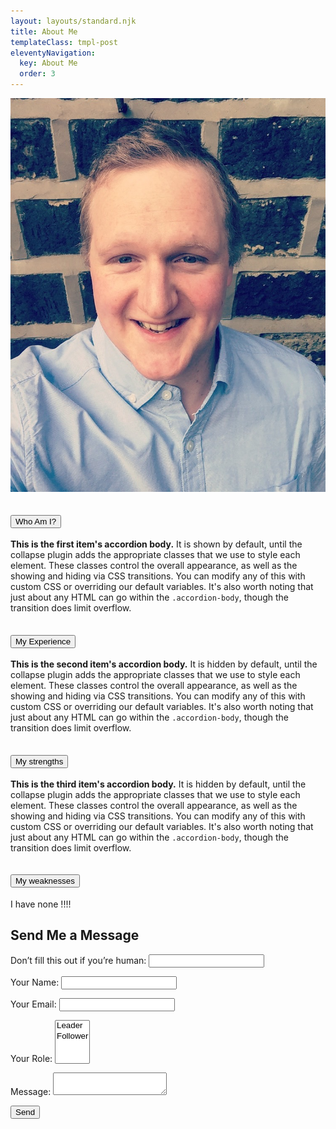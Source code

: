 ```yaml
---
layout: layouts/standard.njk
title: About Me
templateClass: tmpl-post
eleventyNavigation:
  key: About Me
  order: 3
---
```


<img id="me"  class="rounded-circle" src="/img/me.jpg" alt="Thomas mann">

<div class="accordion" id="accordionExample">
  <div class="accordion-item">
    <h2 class="accordion-header" id="headingOne">
      <button class="accordion-button" type="button" data-bs-toggle="collapse" data-bs-target="#collapseOne" aria-expanded="true" aria-controls="collapseOne">
        Who Am I?
      </button>
    </h2>
    <div id="collapseOne" class="accordion-collapse collapse show" aria-labelledby="headingOne" data-bs-parent="#accordionExample">
      <div class="accordion-body">
        <strong>This is the first item's accordion body.</strong> It is shown by default, until the collapse plugin adds the appropriate classes that we use to style each element. These classes control the overall appearance, as well as the showing and hiding via CSS transitions. You can modify any of this with custom CSS or overriding our default variables. It's also worth noting that just about any HTML can go within the <code>.accordion-body</code>, though the transition does limit overflow.
      </div>
    </div>
  </div>
  <div class="accordion-item">
    <h2 class="accordion-header" id="headingTwo">
      <button class="accordion-button collapsed" type="button" data-bs-toggle="collapse" data-bs-target="#collapseTwo" aria-expanded="false" aria-controls="collapseTwo">
        My Experience
      </button>
    </h2>
    <div id="collapseTwo" class="accordion-collapse collapse" aria-labelledby="headingTwo" data-bs-parent="#accordionExample">
      <div class="accordion-body">
        <strong>This is the second item's accordion body.</strong> It is hidden by default, until the collapse plugin adds the appropriate classes that we use to style each element. These classes control the overall appearance, as well as the showing and hiding via CSS transitions. You can modify any of this with custom CSS or overriding our default variables. It's also worth noting that just about any HTML can go within the <code>.accordion-body</code>, though the transition does limit overflow.
      </div>
    </div>
  </div>
  <div class="accordion-item">
    <h2 class="accordion-header" id="headingThree">
      <button class="accordion-button collapsed" type="button" data-bs-toggle="collapse" data-bs-target="#collapseThree" aria-expanded="false" aria-controls="collapseThree">
        My strengths
      </button>
    </h2>
    <div id="collapseThree" class="accordion-collapse collapse" aria-labelledby="headingThree" data-bs-parent="#accordionExample">
      <div class="accordion-body">
        <strong>This is the third item's accordion body.</strong> It is hidden by default, until the collapse plugin adds the appropriate classes that we use to style each element. These classes control the overall appearance, as well as the showing and hiding via CSS transitions. You can modify any of this with custom CSS or overriding our default variables. It's also worth noting that just about any HTML can go within the <code>.accordion-body</code>, though the transition does limit overflow.
      </div>
    </div>
  </div>

  <div class="accordion-item">
    <h2 class="accordion-header" id="headingFour">
      <button class="accordion-button collapsed" type="button" data-bs-toggle="collapse" data-bs-target="#collapseFour" aria-expanded="false" aria-controls="collapseFour">
        My weaknesses
      </button>
    </h2>
    <div id="collapseFour" class="accordion-collapse collapse" aria-labelledby="headingFour" data-bs-parent="#accordionExample">
      <div class="accordion-body">
        I have none !!!!
      </div>
    </div>
  </div>
  
</div>

<h2 class="mt-4">Send Me a Message</h2>
<form class="mb-4 p-2 border" name="contact" method="POST" netlify-honeypot="bot-field" data-netlify="true" >
  <p class="d-none">
    <label>Don’t fill this out if you’re human: <input name="bot-field" /></label>
  </p>
  <p class="mb-3">
    <label class="form-label d-block">Your Name: <input type="text" name="name" class="form-control d-block" required="required" maxlength="50"/></label>   
  </p>
  <p class="mb-3">
    <label class="form-label d-block">Your Email: <input type="email" name="email" class="form-control d-block" required="required"/></label>
  </p>
  <p class="mb-3">
    <label class="form-label">Your Role: <select name="role[]" multiple class="form-control" required="required">
      <option value="leader">Leader</option>
      <option value="follower">Follower</option>
    </select></label>
  </p>
  <p class="mb-3 d-block">
    <label class="form-label d-block">Message: <textarea name="message" class="form-control" required="required"></textarea></label>
  </p>
  <p class="mb-3">
    <button type="submit" class="btn btn-primary mx-auto d-block">Send</button>
  </p>
</form>